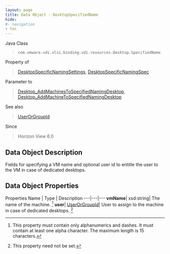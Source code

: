 ```yaml
---
layout: page
title: Data Object - DesktopSpecifiedName
hide:
#- navigation
- toc
---
```






Java Class
> `com.vmware.vdi.vlsi.binding.vdi.resources.Desktop.SpecifiedName`

Property of
> [DesktopSpecificNamingSettings](vdi.resources.Desktop.SpecificNamingSettings.md#field_detail), [DesktopSpecificNamingSpec](vdi.resources.Desktop.SpecificNamingSpec.md#field_detail)

Parameter to
> [Desktop_AddMachinesToSpecifiedNamingDesktop](vdi.resources.Desktop.md#addMachinesToSpecifiedNamingDesktop), [Desktop_AddMachineToSpecifiedNamingDesktop](vdi.resources.Desktop.md#addMachineToSpecifiedNamingDesktop)

See also
> [UserOrGroupId](vdi.entity.UserOrGroupId.md)

Since
> Horizon View 6.0


## Data Object Description

Fields for specifying a VM name and optional user id to entitle the user to the VM in case of dedicated desktops.

## Data Object Properties
Properties
Name |  Type |  Description
---|---|---
**vmName**|  xsd:string|  The name of the machine. [^80]
**user**| [UserOrGroupId](vdi.entity.UserOrGroupId.md)|  User to assign to the machine in case of dedicated desktops. [^1]
 


 


[^1]: This property need not be set.
[^80]: This property must contain only alphanumerics and dashes. It must contain at least one alpha character. The maximum length is 15 characters.
